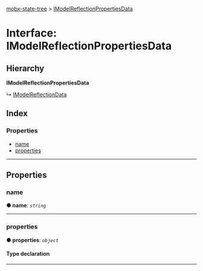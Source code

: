 [mobx-state-tree](../README.md) > [IModelReflectionPropertiesData](../interfaces/imodelreflectionpropertiesdata.md)

# Interface: IModelReflectionPropertiesData

## Hierarchy

**IModelReflectionPropertiesData**

↳  [IModelReflectionData](imodelreflectiondata.md)

## Index

### Properties

* [name](imodelreflectionpropertiesdata.md#name)
* [properties](imodelreflectionpropertiesdata.md#properties)

---

## Properties

<a id="name"></a>

###  name

**● name**: *`string`*

___
<a id="properties"></a>

###  properties

**● properties**: *`object`*

#### Type declaration

[K: `string`]: [IAnyType](../#ianytype)

___

